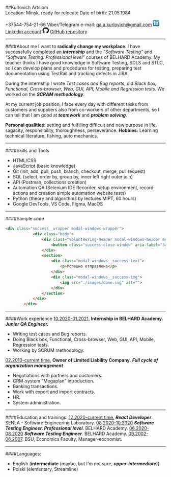##Kurlovich Artsiom   
Location: Minsk, ready for relocate
Date of birth: 21.05.1984  

+37544-754-21-66 Viber/Telegram
e-mail: qa.a.kurlovich@gmail.com
![](img/linkedin.png) [Linkedin account](https://www.linkedin.com/in/qa-a-kurlovich/)
![](img/github.png) [GitHub repository](https://github.com/akurlovich) 
***
####About me
I want to **radically change my workplace**. I have successfully completed an ***internship*** and the *“Software Testing”* and *“Software Testing. Professional level”* courses of BELHARD Academy. My teaсher thinks I have good knowledge in Software Testing, SDLS and STLC,  so I can develop plans and procedures for testing, preparing test documentation using TestRail and tracking defects in JIRA.    

During the internship I wrote *Test cases and Bug reports*, did *Black box, Functional, Cross-browser, Web, GUI, API, Mobile and Regression tests*. 
We worked on the ***SCRAM methodology***.

At my current job position, I face every day with different tasks from customers and suppliers also from co-workers of other departments, so I can tell that I am good at  ***teamwork*** and ***problem solving***.      

**Personal qualities:** setting and fulfilling difficult and new purpose in life, sagacity, responsibility, thoroughness, perseverance.
**Hobbies:** Learning technical literature, fishing, auto mechanics.

***
####Skills and Tools
- HTML/CSS
- JavaScript (basic knowledge)
- Git (init, add, pull, push, branch, checkout, merge, pull request)
- SQL (select, order by, group by, inner left right outer join)
- API (Postman, collections creation)
- Automation QA (Selenium IDE Recorder, setup environment, record actions and creation simple automation website tests)
- Python (theory and algorithms by lectures MIPT, 60 hours)
- Google DevTools, VS Code, Figma, MacOS
***
####Sample code
```html
<div class="success__wrapper modal-windows-wrapper">
            <div class="body">
                <div class="volunteering-header modal-windows-header modal-windows-header--close">
                    <button class="success-close-window" aria-label="Закрыть окно"><img src="./images/icon_close.svg" alt="Закрыть окно"></button>
                </div>
                <section>
                    <div class="modal-windows__success-text">
                        <p>Успешно отправлено</p> 
                    </div>
                    <div class="modal-windows__success-img">
                        <img src="./images/done.svg" alt="">
                    </div>
                </section>
            </div>
        </div>
```
***
####Work experience
<u>10.2020-01.2021.</u> **Internship in BELHARD Academy.**
***Junior QA Engineer.***
- Writing test cases and Bug reports.
- Doing Black box, Functional, Cross-browser, Web, GUI, API, Mobile, Regression tests.
- Working by SCRUM methodology.
  
<u>02.2010-current time.</u> **Owner of Limited Liability Company.**
***Full cycle of organization management***
- Negotiations with partners and customers.
- CRM-system "Megaplan" introduction.
- Banking transactions.
- Work with export and import contracts.
- HR.
- System administration.
***
####Education and trainings:
<u>12.2020-current time.</u> ***React Developer***. SENLA - Software Engineering Laboratory.
<u>08.2020-10.2020</u> ***Software Testing Engineer. Professional level***. BELHARD Academy.
<u>06.2020-08.2020</u> ***Software Testing Engineer***. BELHARD Academy.
<u>09.2002-06.2007</u>. BSU, Economics Faculty, Manager-economist.
***
####Languages:
- English (**intermediate** (maybe, but I'm not sure, ***upper-intermediate***))
- Polski (elementary, Streamline)






